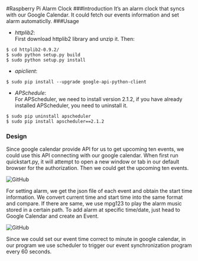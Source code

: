 #Raspberry Pi Alarm Clock
###Introduction
It’s an alarm clock that syncs with our Google Calendar. It could fetch our events information and set alarm automaticlly. 
###Usage
- *httplib2*:  
First download httplib2 library and unzip it. Then:
```
$ cd httplib2-0.9.2/
$ sudo python setup.py build
$ sudo python setup.py install
```

- *apiclient*:
```
$ sudo pip install --upgrade google-api-python-client 
```

- *APSchedule*:   
For APScheduler, we need to install version 2.1.2, if you have already installed APScheduler, you need to uninstall it.
```
$ sudo pip uninstall apscheduler
$ sudo pip install apscheduler==2.1.2
```

### Design
Since google calendar provide API for us to get upcoming ten events, we could use this API connecting with our google calendar. When first run quickstart.py, it will attempt to open a new window or tab in our default browser for the authorization. Then we could get the upcoming ten events.

![GitHub](http://coderxiaoyu.com/alarmclock/img/calendar1.png)

For setting alarm, we get the json file of each event and obtain the start time information. We convert current time and start time into the same format and compare. If there are same, we use mpg123 to play the alarm music stored in a certain path. To add alarm at specific time/date, just head to Google Calendar and create an Event. 

![GitHub](http://coderxiaoyu.com/alarmclock/img/calendar2.png)

Since we could set our event time correct to minute in google calendar, in our program we use scheduler to trigger our event synchronization program every 60 seconds.